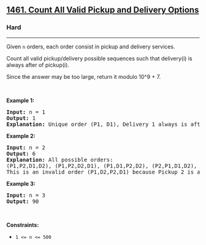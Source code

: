 <h2><a href="https://leetcode.com/problems/count-all-valid-pickup-and-delivery-options/?envType=daily-question&envId=2023-09-10">1461. Count All Valid Pickup and Delivery Options</a></h2><h3>Hard</h3><hr><p>Given <code>n</code> orders, each order consist in pickup and delivery services.&nbsp;</p>

<p>Count all valid pickup/delivery possible sequences such that delivery(i) is always after of&nbsp;pickup(i).&nbsp;</p>

<p>Since the answer&nbsp;may be too large,&nbsp;return it modulo&nbsp;10^9 + 7.</p>

<p>&nbsp;</p>
<p><strong class="example">Example 1:</strong></p>

<pre>
<strong>Input:</strong> n = 1
<strong>Output:</strong> 1
<strong>Explanation:</strong> Unique order (P1, D1), Delivery 1 always is after of Pickup 1.
</pre>

<p><strong class="example">Example 2:</strong></p>

<pre>
<strong>Input:</strong> n = 2
<strong>Output:</strong> 6
<strong>Explanation:</strong> All possible orders: 
(P1,P2,D1,D2), (P1,P2,D2,D1), (P1,D1,P2,D2), (P2,P1,D1,D2), (P2,P1,D2,D1) and (P2,D2,P1,D1).
This is an invalid order (P1,D2,P2,D1) because Pickup 2 is after of Delivery 2.
</pre>

<p><strong class="example">Example 3:</strong></p>

<pre>
<strong>Input:</strong> n = 3
<strong>Output:</strong> 90
</pre>

<p>&nbsp;</p>
<p><strong>Constraints:</strong></p>

<ul>
	<li><code>1 &lt;= n &lt;= 500</code></li>
</ul>
